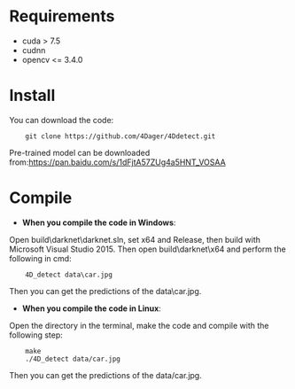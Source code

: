# Requirements

- cuda > 7.5
- cudnn
- opencv <= 3.4.0

    
# Install

You can download the code:
```
    git clone https://github.com/4Dager/4Ddetect.git
```
 
Pre-trained model can be downloaded from:https://pan.baidu.com/s/1dFjtA57ZUg4a5HNT_VOSAA
    
# Compile


- **When you compile the code in Windows**:

Open build\darknet\darknet.sln, set x64 and Release, then build with Microsoft Visual Studio 2015. Then open build\darknet\x64 and perform the following in cmd:
```
    4D_detect data\car.jpg
```

Then you can get the predictions of the data\car.jpg.


- **When you compile the code in Linux**:

Open the directory in the terminal, make the code and compile with the following step:
```
    make
    ./4D_detect data/car.jpg
```
Then you can get the predictions of the data/car.jpg.
